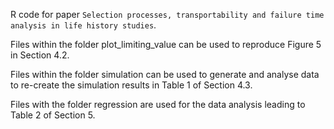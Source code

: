 R code for paper `Selection processes, transportability and failure time analysis in life history studies`.

Files within the folder plot_limiting_value can be used to reproduce Figure 5 in Section 4.2.

Files within the folder simulation can be used to generate and analyse data to re-create the simulation results in Table 1 of Section 4.3.

Files with the folder regression are used for the data analysis leading to Table 2 of Section 5.
